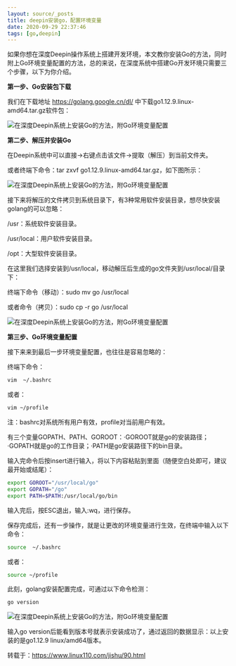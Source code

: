 ```yaml
---
layout: source/_posts
title: deepin安装go，配置环境变量
date: 2020-09-29 22:37:46
tags: [go,deepin]
---
```


如果你想在深度Deepin操作系统上搭建开发环境，本文教你安装Go的方法，同时附上Go环境变量配置的方法，总的来说，在深度系统中搭建Go开发环境只需要三个步骤，以下为你介绍。

**第一步、Go安装包下载**

我们在下载地址 https://golang.google.cn/dl/ 中下载go1.12.9.linux-amd64.tar.gz软件包：

![在深度Deepin系统上安装Go的方法，附Go环境变量配置](https://www.linux110.com/picture/19/1-1ZRQ5144Y48.JPG)

**第二步、解压并安装Go**

在Deepin系统中可以直接->右键点击该文件->提取（解压）到当前文件夹。

或者终端下命令：tar zxvf  go1.12.9.linux-amd64.tar.gz，如下图所示：

![在深度Deepin系统上安装Go的方法，附Go环境变量配置](https://www.linux110.com/picture/19/1-1ZRQ51456103.JPG)

接下来将解压的文件拷贝到系统目录下，有3种常用软件安装目录，想尽快安装golang的可以忽略：

/usr：系统软件安装目录。

/usr/local：用户软件安装目录。

/opt：大型软件安装目录。

在这里我们选择安装到/usr/local，移动解压后生成的go文件夹到/usr/local/目录下：

终端下命令（移动）：sudo mv go /usr/local

或者命令（拷贝）：sudo cp -r go /usr/local

![在深度Deepin系统上安装Go的方法，附Go环境变量配置](https://www.linux110.com/picture/19/1-1ZRQ51503133.JPG)

**第三步、Go环境变量配置**

接下来来到最后一步环境变量配置，也往往是容易忽略的：

终端下命令：

```bash
vim  ~/.bashrc
```

或者：

```bash
vim ~/profile
```

注：bashrc对系统所有用户有效，profile对当前用户有效。

有三个变量GOPATH、PATH、GOROOT：·GOROOT就是go的安装路径；·GOPATH就是go的工作目录；·PATH是go安装路径下的bin目录。

输入完命令后按insert进行输入，将以下内容粘贴到里面（随便空白处即可，建议最开始或结尾）：

```bash
export GOROOT="/usr/local/go"
export GOPATH="/go"
export PATH=$PATH:/usr/local/go/bin
```

输入完后，按ESC退出，输入:wq，进行保存。

保存完成后，还有一步操作，就是让更改的环境变量进行生效，在终端中输入以下命令：

```bash
source  ~/.bashrc
```

或者：

```bash
source ~/profile
```

此刻，golang安装配置完成，可通过以下命令检测：

```bash
go version
```

![在深度Deepin系统上安装Go的方法，附Go环境变量配置](https://www.linux110.com/picture/19/1-1ZRQ51513150.JPG)

输入go version后能看到版本号就表示安装成功了，通过返回的数据显示：以上安装的是go1.12.9 linux/amd64版本。

转载于：https://www.linux110.com/jishu/90.html
